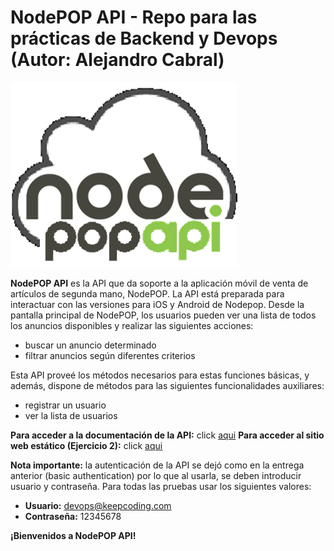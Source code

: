 ﻿# **NodePOP API** - Repo para las prácticas de Backend y Devops  (Autor: Alejandro Cabral)

<img alt="Logo NodePOP API" src="https://github.com/acabral1973/nodepopapi/blob/master/public/images/nodePOP-api-logo.png">

**NodePOP API** es la API que da soporte a la aplicación móvil de venta de artículos de segunda mano, NodePOP. 
La API está preparada para interactuar con las versiones para iOS y Android de Nodepop. Desde la pantalla principal de NodePOP, 
los usuarios pueden ver una lista de todos los anuncios disponibles y realizar las siguientes acciones:
* buscar un anuncio determinado 
* filtrar anuncios según diferentes criterios

Esta API proveé los métodos necesarios para estas funciones básicas, y además, dispone de métodos para las siguientes funcionalidades auxiliares:
* registrar un usuario 
* ver la lista de usuarios 

**Para acceder a la documentación de la API:** click [aqui](https://github.com/acabral1973/nodepopapi/blob/master/NODEPOPAPI.md)
**Para acceder al sitio web estático (Ejercicio 2):** click [aqui](http://devops.smartech.es)

**Nota importante:** la autenticación de la API se dejó como en la entrega anterior (basic authentication) por lo que al usarla, se deben introducir usuario y contraseña. Para todas las pruebas usar los siguientes valores:  
* **Usuario:** devops@keepcoding.com
* **Contraseña:** 12345678   

**¡Bienvenidos a NodePOP API!**

